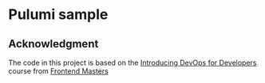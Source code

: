# Pulumi sample

## Acknowledgment
The code in this project is based on the [Introducing DevOps for Developers](https://frontendmasters.com/courses/devops/) course from [Frontend Masters](https://frontendmasters.com)
